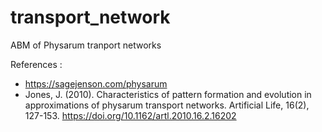 # transport_network
ABM of Physarum tranport networks

References : 

- https://sagejenson.com/physarum
- Jones, J. (2010). Characteristics of pattern formation and evolution in approximations of physarum transport networks. Artificial Life, 16(2), 127-153. https://doi.org/10.1162/artl.2010.16.2.16202
